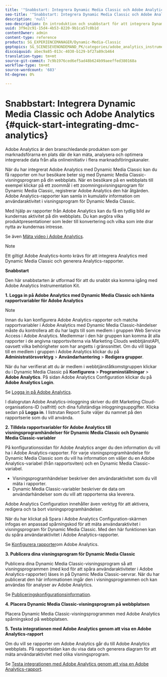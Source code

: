 ```yaml
---
title: '"Snabbstart: Integrera Dynamic Media Classic och Adobe Analytics "'
seo-title: '"Snabbstart: Integrera Dynamic Media Classic och Adobe Analytics "'
description: 'null'
seo-description: En introduktion och snabbstart för att integrera Dynamic Media Classic och Adobe Analytics så att du snabbt kommer igång.
uuid: 3f9e2c91-15d4-4b53-8220-9b1ca57c0b1d
contentOwner: admin
content-type: reference
products: SG_EXPERIENCEMANAGER/Dynamic-Media-Classic
geptopics: SG_SCENESEVENONDEMAND_PK/categories/adobe_analytics_instrumentation_kit
discoiquuid: abec9a85-013c-4030-b129-bf27a89cb464
translation-type: tm+mt
source-git-commit: 7c9b1976ced6ef5ad48b624b99aeeffed380168a
workflow-type: tm+mt
source-wordcount: '683'
ht-degree: 0%

---
```



# Snabbstart: Integrera Dynamic Media Classic och Adobe Analytics {#quick-start-integrating-dmc-analytics}

Adobe Analytics är den branschledande produkten som ger marknadsförarna en plats där de kan mäta, analysera och optimera integrerade data från alla onlineinitiativ i flera marknadsföringskanaler.

När du har integrerat Adobe Analytics med Dynamic Media Classic kan du få rapporter om hur besökare beter sig med Dynamic Media Classic-visningsprogram på din webbplats. När en besökare på en webbplats till exempel klickar på ett zoommål i ett zoomningsvisningsprogram för Dynamic Media Classic, registrerar Adobe Analytics den här åtgärden. Adobe Analytics-rapporter kan samla in kumulativ information om användaraktivitet i visningsprogram för Dynamic Media Classic.

Med hjälp av rapporter från Adobe Analytics kan du få en tydlig bild av kundernas aktivitet på din webbplats. Du kan avgöra vilka produktpresentationer som leder till konvertering och vilka som inte drar nytta av kundernas intresse.

Se även [Mäta video i Adobe Analytics](https://docs.adobe.com/content/help/en/media-analytics/using/media-overview.html).

>[!NOTE]
>
>Ett giltigt Adobe Analytics-konto krävs för att integrera Analytics med Dynamic Media Classic och generera Analytics-rapporter.

**Snabbstart**

Den här snabbstarten är utformad för att du snabbt ska komma igång med Adobe Analytics Instrumentation Kit.

**1. Logga in på Adobe Analytics med Dynamic Media Classic och hämta rapportvariabler för Adobe Analytics**

>[!NOTE]
>
>Innan du kan konfigurera Adobe Analytics-rapporter och matcha rapportvariabler i Adobe Analytics med Dynamic Media Classic-händelser måste du kontrollera att du har lagts till som medlem i gruppen Web Service Access i Adobe Analytics. Medlemmar i den här gruppen kan komma åt alla rapporter i de angivna rapportsviterna via Marketing Clouds webbtjänstAPI, oavsett vilka behörigheter som har angetts i gränssnittet. Om du vill lägga till en medlem i gruppen i Adobe Analytics klickar du på **Administratörsverktyg** > **Användarhantering** > **Redigera grupper**.

När du har verifierat att du är medlem i webbtjänståtkomstgruppen klickar du i Dynamic Media Classic på **Konfigurera** > **Programinställningar** > **Adobe Analytics**. På sidan Adobe Analytics Configuration klickar du på **Adobe Analytics Login**.

Se [Logga in på Adobe Analytics](log-analytics.md#log_in_to_adobe_analytics).

I dialogrutan Adobe Analytics-inloggning skriver du ditt Marketing Cloud-organisations-ID (valfritt) och dina fullständiga inloggningsuppgifter. Klicka sedan på **Logga in**. I listrutan Report Suite väljer du namnet på den rapportserie som du vill använda.

**2. Tilldela rapportvariabler för Adobe Analytics till visningsprogramhändelser för Dynamic Media Classic och Dynamic Media Classic-variabler**

På konfigurationssidan för Adobe Analytics anger du den information du vill ha i Adobe Analytics-rapporter. För varje visningsprogramhändelse för Dynamic Media Classic som du vill ha information om väljer du en Adobe Analytics-variabel (från rapportsviten) och en Dynamic Media Classic-variabel.

* Visningsprogramhändelser beskriver den användaraktivitet som du vill mäta i rapporter.
* Dynamic Media Classic-variabler beskriver de data om användarhändelser som du vill att rapporterna ska leverera.

Adobe Analytics Configuration innehåller även verktyg för att aktivera, redigera och ta bort visningsprogramhändelser.

När du har klickat på Spara i Adobe Analytics Configuration-skärmen infogas en anpassad spårningskod för att mäta användaraktivitet i visningsprogram för Dynamic Media Classic. Med den här funktionen kan du spåra användaraktivitet i Adobe Analytics-rapporter.

Se [Konfigurera rapporter](configuring-analytics-reports.md#configuring_adobe_analytics_reports)om Adobe Analytics.

**3. Publicera dina visningsprogram för Dynamic Media Classic**

Publicera dina Dynamic Media Classic-visningsprogram så att visningsprogrammen (med kod för att spåra användaraktiviteter i Adobe Analytics-rapporter) läses in på Dynamic Media Classic-servrar. När du har publicerat den här informationen ingår den i visningsprogrammen och kan användas för analyser av Adobe Analytics.

Se [Publiceringskonfigurationsinformation](publishing-analytics-configuration-information.md#publishing_adobe_analytics_configuration_information).

**4. Placera Dynamic Media Classic-visningsprogram på webbplatsen**

Placera Dynamic Media Classic-visningsprogrammen med Adobe Analytics spårningskod på webbplatsen.

**5. Testa integrationen med Adobe Analytics genom att visa en Adobe Analytics-rapport**

Om du vill se rapporter om Adobe Analytics går du till Adobe Analytics webbplats. På rapportsidan kan du visa data och generera diagram för att mäta användaraktivitet med olika visningsprogram.

Se [Testa integrationen med Adobe Analytics genom att visa en Adobe Analytics-rapport](testing-integration-viewing-analytics-report.md#testing_the_integration_by_viewing_an_adobe_analytics_report).
